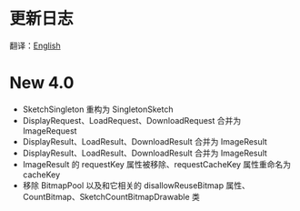 # 更新日志

翻译：[English](CHANGELOG.md)

# New 4.0

* SketchSingleton 重构为 SingletonSketch
* DisplayRequest、LoadRequest、DownloadRequest 合并为 ImageRequest
* DisplayResult、LoadResult、DownloadResult 合并为 ImageResult
* DisplayResult、LoadResult、DownloadResult 合并为 ImageResult
* ImageResult 的 requestKey 属性被移除、requestCacheKey 属性重命名为 cacheKey
* 移除 BitmapPool 以及和它相关的 disallowReuseBitmap 属性、CountBitmap、SketchCountBitmapDrawable 类